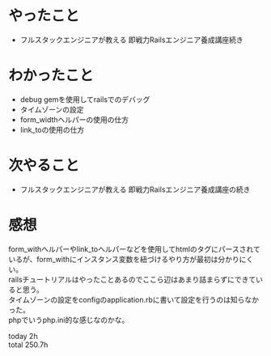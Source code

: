 # やったこと
- フルスタックエンジニアが教える 即戦力Railsエンジニア養成講座続き

# わかったこと
- debug gemを使用してrailsでのデバッグ
- タイムゾーンの設定
- form_widthヘルパーの使用の仕方
- link_toの使用の仕方



# 次やること
- フルスタックエンジニアが教える 即戦力Railsエンジニア養成講座の続き


# 感想
form_withヘルパーやlink_toヘルパーなどを使用してhtmlのタグにパースされているが、form_withにインスタンス変数を紐づけるやり方が最初は分かりにくい。   
railsチュートリアルはやったことあるのでここら辺はあまり詰まらずにできていると思う。  
タイムゾーンの設定をconfigのapplication.rbに書いて設定を行うのは知らなかった。  
phpでいうphp.ini的な感じなのかな。

today 2h  
total 250.7h
